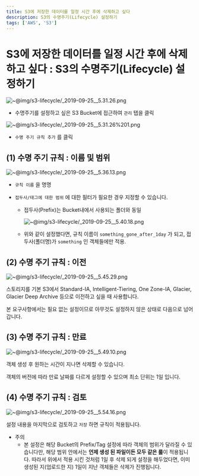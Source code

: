 ```yaml
---
title: S3에 저장한 데이터를 일정 시간 후에 삭제하고 싶다
description: S3의 수명주기(Lifecycle) 설정하기
tags: ['AWS', 'S3']
---
```


# S3에 저장한 데이터를 일정 시간 후에 삭제하고 싶다 : S3의 수명주기(Lifecycle) 설정하기

![~@img/s3-lifecycle/_2019-09-25__5.31.26.png](~@img/s3-lifecycle/_2019-09-25__5.31.26.png)

- 수명주기를 설정하고 싶은 S3 Bucket에 접근하여 `관리` 탭을 클릭

![~@img/s3-lifecycle/_2019-09-25__5.31.26%201.png](~@img/s3-lifecycle/_2019-09-25__5.31.261.png)

- `수명 주기 규칙 추가` 를 클릭

## (1) 수명 주기 규칙 : 이름 및 범위

![~@img/s3-lifecycle/_2019-09-25__5.36.13.png](~@img/s3-lifecycle/_2019-09-25__5.36.13.png)

- `규칙 이름` 을 명명
- `접두사/태그에 대한 범위` 에 대한 필터가 필요한 경우 지정할 수 있습니다.

  - 접두사(Prefix)는 Bucket내에서 사용되는 폴더와 동일

    ![~@img/s3-lifecycle/_2019-09-25__5.40.18.png](~@img/s3-lifecycle/_2019-09-25__5.40.18.png)

  - 위와 같이 설정했다면, 규칙 이름이 `something_gone_after_1day` 가 되고, 접두사(폴더명)가 `something` 인 객체들에만 적용.

## (2) 수명 주기 규칙 : 이전

![~@img/s3-lifecycle/_2019-09-25__5.45.29.png](~@img/s3-lifecycle/_2019-09-25__5.45.29.png)

스토리지를 기본 S3에서 Standard-IA, Intelligent-Tiering, One Zone-IA, Glacier, Glacier Deep Archive 등으로 이전하고 싶을 때 사용합니다.

본 요구사항에서는 필요 없는 설정이므로 아무것도 설정하지 않은 상태로 다음으로 넘어갑니다.

## (3) 수명 주기 규칙 : 만료

![~@img/s3-lifecycle/_2019-09-25__5.49.10.png](~@img/s3-lifecycle/_2019-09-25__5.49.10.png)

객체 생성 후 원하는 시간이 지나면 삭제할 수 있습니다.

객체의 버전에 따라 만료 날짜를 다르게 설정할 수 있으며 최소 단위는 1일 입니다.

## (4) 수명 주기 규칙 : 검토

![~@img/s3-lifecycle/_2019-09-25__5.54.16.png](~@img/s3-lifecycle/_2019-09-25__5.54.16.png)

설정 내용을 마지막으로 검토하고 `저장` 하면 규칙이 적용됩니다.

- 주의
  - 본 설정은 해당 Bucket의 Prefix/Tag 설정에 따라 객체의 범위가 달라질 수 있습니다만, 해당 범위 안에서는 **언제 생성 된 파일이든 모두 같은 룰**이 적용됩니다. 따라서 위에서 적용 시킨 것처럼 1일 후 삭제 되게 설정을 해두었다면, 이미 생성된 지(업로드한 지) 1일이 지난 객체들은 삭제가 진행됩니다.
